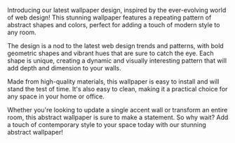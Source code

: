 <!--
Write me content for website with wallpaper "A wallpaper with a repeating pattern of abstract shapes and colors, inspired by web design trends and patterns."
-->

<!--font:Poppins-->

Introducing our latest wallpaper design, inspired by the ever-evolving world of web design! This stunning wallpaper features a repeating pattern of abstract shapes and colors, perfect for adding a touch of modern style to any room.

The design is a nod to the latest web design trends and patterns, with bold geometric shapes and vibrant hues that are sure to catch the eye. Each shape is unique, creating a dynamic and visually interesting pattern that will add depth and dimension to your walls.

Made from high-quality materials, this wallpaper is easy to install and will stand the test of time. It's also easy to clean, making it a practical choice for any space in your home or office.

Whether you're looking to update a single accent wall or transform an entire room, this abstract wallpaper is sure to make a statement. So why wait? Add a touch of contemporary style to your space today with our stunning abstract wallpaper!
